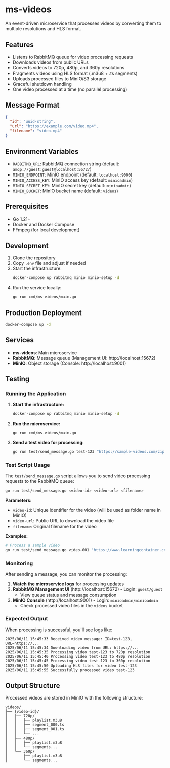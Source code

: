 # ms-videos

An event-driven microservice that processes videos by converting them to multiple resolutions and HLS format.

## Features

- Listens to RabbitMQ queue for video processing requests
- Downloads videos from public URLs
- Converts videos to 720p, 480p, and 360p resolutions
- Fragments videos using HLS format (.m3u8 + .ts segments)
- Uploads processed files to MinIO/S3 storage
- Graceful shutdown handling
- One video processed at a time (no parallel processing)

## Message Format

```json
{
  "id": "uuid-string",
  "url": "https://example.com/video.mp4",
  "filename": "video.mp4"
}
```

## Environment Variables

- `RABBITMQ_URL`: RabbitMQ connection string (default: `amqp://guest:guest@localhost:5672/`)
- `MINIO_ENDPOINT`: MinIO endpoint (default: `localhost:9000`)
- `MINIO_ACCESS_KEY`: MinIO access key (default: `minioadmin`)
- `MINIO_SECRET_KEY`: MinIO secret key (default: `minioadmin`)
- `MINIO_BUCKET`: MinIO bucket name (default: `videos`)

## Prerequisites

- Go 1.21+
- Docker and Docker Compose
- FFmpeg (for local development)

## Development

1. Clone the repository
2. Copy `.env` file and adjust if needed
3. Start the infrastructure:
   ```bash
   docker-compose up rabbitmq minio minio-setup -d
   ```
4. Run the service locally:
   ```bash
   go run cmd/ms-videos/main.go
   ```

## Production Deployment

```bash
docker-compose up -d
```

## Services

- **ms-videos**: Main microservice
- **RabbitMQ**: Message queue (Management UI: http://localhost:15672)
- **MinIO**: Object storage (Console: http://localhost:9001)

## Testing

### Running the Application

1. **Start the infrastructure:**

   ```bash
   docker-compose up rabbitmq minio minio-setup -d
   ```

2. **Run the microservice:**

   ```bash
   go run cmd/ms-videos/main.go
   ```

3. **Send a test video for processing:**
   ```bash
   go run test/send_message.go test-123 "https://sample-videos.com/zip/10/mp4/SampleVideo_1280x720_1mb.mp4" sample.mp4
   ```

### Test Script Usage

The `test/send_message.go` script allows you to send video processing requests to the RabbitMQ queue:

```bash
go run test/send_message.go <video-id> <video-url> <filename>
```

**Parameters:**

- `video-id`: Unique identifier for the video (will be used as folder name in MinIO)
- `video-url`: Public URL to download the video file
- `filename`: Original filename for the video

**Examples:**

```bash
# Process a sample video
go run test/send_message.go video-001 "https://www.learningcontainer.com/wp-content/uploads/2020/05/sample-mp4-file.mp4" sample.mp4
```

### Monitoring

After sending a message, you can monitor the processing:

1. **Watch the microservice logs** for processing updates
2. **RabbitMQ Management UI** (http://localhost:15672) - Login: `guest/guest`
   - View queue status and message consumption
3. **MinIO Console** (http://localhost:9001) - Login: `minioadmin/minioadmin`
   - Check processed video files in the `videos` bucket

### Expected Output

When processing is successful, you'll see logs like:

```
2025/06/11 15:45:33 Received video message: ID=test-123, URL=https://...
2025/06/11 15:45:34 Downloading video from URL: https://...
2025/06/11 15:45:35 Processing video test-123 to 720p resolution
2025/06/11 15:45:40 Processing video test-123 to 480p resolution
2025/06/11 15:45:45 Processing video test-123 to 360p resolution
2025/06/11 15:45:50 Uploading HLS files for video test-123
2025/06/11 15:45:55 Successfully processed video test-123
```

## Output Structure

Processed videos are stored in MinIO with the following structure:

```
videos/
├── {video-id}/
│   ├── 720p/
│   │   ├── playlist.m3u8
│   │   ├── segment_000.ts
│   │   ├── segment_001.ts
│   │   └── ...
│   ├── 480p/
│   │   ├── playlist.m3u8
│   │   └── segments...
│   └── 360p/
│       ├── playlist.m3u8
│       └── segments...
```
